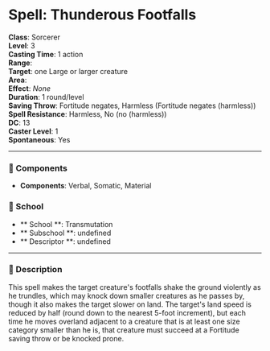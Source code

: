 
# Spell: Thunderous Footfalls
**Class**: Sorcerer  
**Level**: 3  
**Casting Time**: 1 action  
**Range**:   
**Target**: one Large or larger creature  
**Area**:   
**Effect**: _None_  
**Duration**: 1 round/level  
**Saving Throw**: Fortitude negates, Harmless (Fortitude negates (harmless))  
**Spell Resistance**: Harmless, No (no (harmless))  
**DC**: 13  
**Caster Level**: 1  
**Spontaneous**: Yes

---

### 🔮 Components
- **Components**: Verbal, Somatic, Material

### 🏫 School
- ** School **: Transmutation
- ** Subschool **: undefined
- ** Descriptor **: undefined
---

### 📜 Description
This spell makes the target creature's footfalls shake the ground violently as he trundles, which may knock down smaller creatures as he passes by, though it also makes the target slower on land. The target's land speed is reduced by half (round down to the nearest 5-foot increment), but each time he moves overland adjacent to a creature that is at least one size category smaller than he is, that creature must succeed at a Fortitude saving throw or be knocked prone.
